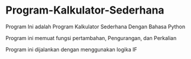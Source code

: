 # Program-Kalkulator-Sederhana

Program Ini adalah Program Kalkulator Sederhana Dengan Bahasa Python

Program ini memuat fungsi pertambahan, Pengurangan, dan Perkalian

Program ini dijalankan dengan menggunakan logika IF
